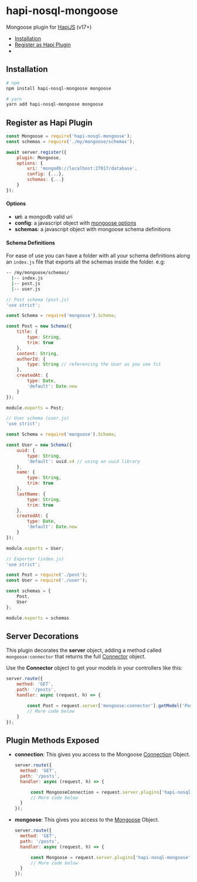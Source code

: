 # hapi-nosql-mongoose
Mongoose plugin for [HapiJS](https://hapijs.com/) (v17+)

+ [Installation](#installation)
+ [Register as Hapi Plugin](#register-as-hapi-plugin)
+ 

## Installation

```bash
# npm
npm install hapi-nosql-mongoose mongoose

# yarn
yarn add hapi-nosql-mongoose mongoose
```

## Register as Hapi Plugin

```javascript
const Mongoose = require('hapi-nosql-mongoose');
const schemas = require('./my/mongoose/schemas');

await server.register({
    plugin: Mongoose,
    options: {
        uri: 'mongodb://localhost:27017/database',
        config: {...},
        schemas: {...}
    }
});
```
#### Options
+ **uri**: a mongodb valid uri
+ **config**: a javascript object with [mongoose options](http://mongoosejs.com/docs/connections.html#options)
+ **schemas**: a javascript object with mongoose schema definitions

#### Schema Definitions
For ease of use you can have a folder with all your schema definitions along an `index.js` file that exports all the schemas inside the folder. e.g:

```bash
-- /my/mongoose/schemas/
  |-- index.js
  |-- post.js
  |-- user.js
```

```javascript
// Post schema (post.js)
'use strict';

const Schema = require('mongoose').Schema;

const Post = new Schema({
    title: {
        type: String,
        trim: true
    },
    content: String,
    authorId: {
        type: String // referencing the User as you see fit
    },
    createdAt: {
        type: Date,
        'default': Date.now
    }
});

module.exports = Post;
```

```javascript
// User schema (user.js)
'use strict';

const Schema = require('mongoose').Schema;

const User = new Schema({
    uuid: {
        type: String,
        'default': uuid.v4 // using an uuid library
    },
    name: {
        type: String,
        trim: true
    },
    lastName: {
        type: String,
        trim: true
    },
    createdAt: {
        type: Date,
        'default': Date.now
    }
});

module.exports = User;
```

```javascript
// Exporter (index.js)
'use strict';

const Post = require('./post');
const User = require('./user');

const schemas = {
    Post,
    User
};

module.exports = schemas
```

## Server Decorations
This plugin decorates the **server** object, adding a method called `mongoose:connector` that returns the full [Connector](lib/connector.js) object.

Use the **Connector** object to get your models in your controllers like this:
```javascript
server.route({
    method: 'GET',
    path: '/posts',
    handler: async (request, h) => {

        const Post = request.server['mongoose:connector'].getModel('Post');
        // More code below
    }
});
```

## Plugin Methods Exposed
+ **connection**: This gives you access to the Mongoose [Connection](http://mongoosejs.com/docs/api.html#Connection) Object.
  ```javascript
  server.route({
    method: 'GET',
    path: '/posts',
    handler: async (request, h) => {

        const MongooseConnection = request.server.plugins['hapi-nosql-mongoose'].connection;
        // More code below
    }
  });
  ```
+ **mongoose**: This gives you access to the [Mongoose](http://mongoosejs.com/docs/api.html#mongoose_Mongoose) Object.
  ```javascript
  server.route({
    method: 'GET',
    path: '/posts',
    handler: async (request, h) => {

        const Mongoose = request.server.plugins['hapi-nosql-mongoose'].mongoose;
        // More code below
    }
  });
  ```
